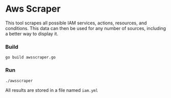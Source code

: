 # Aws Scraper 
This tool scrapes all possible IAM services, actions, resources, and conditions. This data can then be used for any number of sources, including a better way to display it.

### Build
`go build awsscraper.go`

### Run
`./awsscraper`

All results are stored in a file named `iam.yml`
